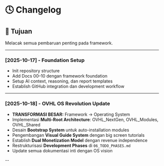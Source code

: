 # 🕓 Changelog
## 📘 Tujuan
Melacak semua pembaruan penting pada framework.

---

### [2025-10-17] - Foundation Setup
- Init repository structure
- Add Docs 00–10 dengan framework foundation
- Setup AI context, reasoning, dan report templates
- Establish GitHub integration dan development workflow

---

### [2025-10-18] - OVHL OS Revolution Update
- **TRANSFORMASI BESAR:** Framework → Operating System
- Implementasi **Multi-Root Architecture**: OVHL_NextGen, OVHL_Modules, OVHL_Shared
- Desain **Bootstrap System** untuk auto-installation modules
- Pengembangan **Visual Guide System** dengan big screen tutorials
- Establish **Dual Monetization Model** dengan revenue independence
- Restrukturisasi **Development Phases** di `06_TODO_PHASES.md`
- Update semua dokumentasi inti dengan OS vision

--
